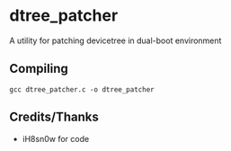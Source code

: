 # dtree_patcher
A utility for patching devicetree in dual-boot environment

## Compiling
```
gcc dtree_patcher.c -o dtree_patcher
```
## Credits/Thanks
* iH8sn0w for code

